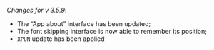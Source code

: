 _Changes for v 3.5.9_:
- The “App about” interface has been updated;
- The font skipping interface is now able to remember its position;
- `XPUN` update has been applied
